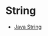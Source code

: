 # String

* [Java String](https://github.com/guyc1812/Tony/blob/master/src/main/java/com/avengers/tony/JavaBasic/string/docs/String.md)